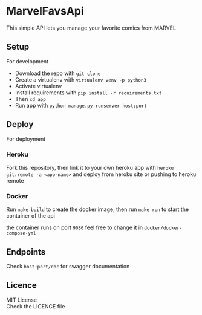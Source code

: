 # MarvelFavsApi

This simple API lets you manage your favorite comics from MARVEL

## Setup

For development

- Download the repo with `git clone`
- Create a virtualenv with `virtualenv venv -p python3`
- Activate virtualenv
- Install requirements with `pip install -r requirements.txt`
- Then `cd app`
- Run app with `python manage.py runserver host:port`

## Deploy

For deployment

### Heroku

Fork this repository, then link it to your own heroku app with `heroku git:remote -a <app-name>` and deploy from
heroku site or pushing to heroku remote

### Docker

Run `make build` to create the docker image, then run `make run` to start the container of the api

the container runs on port `9080` feel free to change it in `docker/docker-compose-yml`

## Endpoints

Check `host:port/doc` for swagger documentation

## Licence

MIT License  
Check the LICENCE file